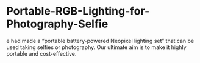 # Portable-RGB-Lighting-for-Photography-Selfie
e had made a “portable battery-powered Neopixel lighting set” that can be used taking selfies or photography. Our ultimate aim is to make it highly portable and cost-effective.
